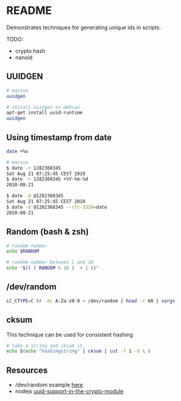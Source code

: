 # README

Demonstrates techniques for generating unique ids in scripts.  

TODO:

* crypto hash
* nanoid

## UUIDGEN

```sh
# macosx
uuidgen
```

```sh
# install uuidgen on debian
apt-get install uuid-runtime
uuidgen
```

## Using timestamp from date

```sh
date +%s

# macosx
$ date -r 1282368345
Sat Aug 21 07:25:45 CEST 2010
$ date -r 1282368345 +%Y-%m-%d
2010-08-21

$ date -d @1282368345
Sat Aug 21 07:25:45 CEST 2010
$ date -d @1282368345 --rfc-3339=date
2010-08-21
```

## Random (bash & zsh)

```sh
# random number
echo $RANDOM

# random number between 1 and 10
echo "$(( ( RANDOM % 10 )  + 1 ))"
```

## /dev/random

```sh
LC_CTYPE=C tr -dc A-Za-z0-9 < /dev/random | head -c 60 | xargs
```

## cksum

This technique can be used for consistent hashing  

```sh
# take a string and cksum it.
echo $(echo "hashingstring" | cksum | cut -f 1 -d \ )
```

## Resources

* /dev/random example [here](https://gist.github.com/5c0tt/b9f452a9076daca4fa35)  
* nodejs [uuid-support-in-the-crypto-module](https://nodejs.org/en/blog/release/v14.17.0/#uuid-support-in-the-crypto-module)  
